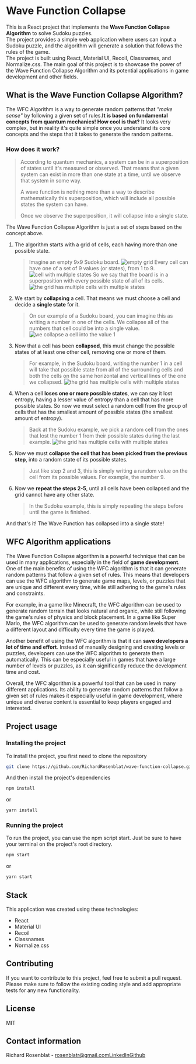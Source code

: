 # Wave Function Collapse

This is a React project that implements the **Wave Function Collapse Algorithm** to solve Sudoku puzzles.  
The project provides a simple web application where users can input a Sudoku puzzle, and the algorithm will generate a solution that follows the rules of the game.  
The project is built using React, Material UI, Recoil, Classnames, and Normalize.css. The main goal of this project is to showcase the power of the Wave Function Collapse Algorithm and its potential applications in game development and other fields.

## What is the Wave Function Collapse Algorithm?

The WFC Algorithm is a way to generate random patterns that *"make sense"* by following a given set of rules.**It is based on fundamental concepts from quantum mechanics! How cool is that?**
It looks very complex, but in reality it's quite simple once you understand its core concepts and the steps that it takes to generate the random patterns.

### How does it work?

> According to quantum mechanics, a system can be in a superposition of states until it's measured or observed. That means that a given system can exist in more than one state at a time, until we observe that system in some way.
>
>
> A wave function is nothing more than a way to describe mathematically this superposition, which will include all possible states the system can have.
>
> Once we observe the superposition, it will collapse into a single state.
>

The Wave Function Collapse Algorithm is just a set of steps based on the concept above.

1. The algorithm starts with a grid of cells, each having more than one possible state.
  
    > Imagine an empty 9x9 Sudoku board.
    >  ![empty grid](https://github.com/RichardRosenblat/wave-function-collapse/blob/main/github_assets/1.png?raw=true)
    > Every cell can have one of a set of 9 values (or states), from 1 to 9.
    > ![cell with multiple states](https://github.com/RichardRosenblat/wave-function-collapse/blob/main/github_assets/2.png?raw=true)
    > So we say that the board is in a superposition with every possible state of all of its cells.
    > ![the grid has multiple cells with multiple states](https://github.com/RichardRosenblat/wave-function-collapse/blob/main/github_assets/3.png?raw=true)
    >

2. We start by **collapsing** a cell. That means we must choose a cell and decide a **single state** for it.

    > On our example of a Sudoku board, you can imagine this as writing a number in one of the cells. We collapse all of the numbers that cell could be into a single value.
    > ![we collapse a cell into the value 1](https://github.com/RichardRosenblat/wave-function-collapse/blob/main/github_assets/4.png?raw=true)
    >
3. Now that a cell has been **collapsed**, this must change the possible states of at least one other cell, removing one or more of them.

    > For example, in the Sudoku board, writing the number 1 in a cell will take that possible state from all of the surrounding cells and both the cells on the same horizontal and vertical lines of the one we collapsed.
    > ![the grid has multiple cells with multiple states](https://github.com/RichardRosenblat/wave-function-collapse/blob/main/github_assets/5.png?raw=true)
    >
4. When a cell **loses one or more possible states**, we can say it lost entropy, having a lesser value of entropy than a cell that has more possible states. So now we must select a random cell from the group of cells that has the smallest amount of possible states (the smallest amount of entropy).

    > Back at the Sudoku example, we pick a random cell from the ones that lost the number 1 from their possible states during the last example.
    > ![the grid has multiple cells with multiple states](https://github.com/RichardRosenblat/wave-function-collapse/blob/main/github_assets/6.png?raw=true)
    >
5. Now we must **collapse the cell that has been picked from the previous step**, into a random state of its possible states.

    > Just like step 2 and 3, this is simply writing a random value on the cell from its possible values. For example, the number 9.
    >
6. Now we **repeat the steps 2-5**, until all cells have been collapsed and the grid cannot have any other state.

    > In the Sudoku example, this is simply repeating the steps before until the game is finished.
    >

And that's it! The Wave Function has collapsed into a single state!

## WFC Algorithm applications

The Wave Function Collapse algorithm is a powerful technique that can be used in many applications, especially in the field of **game development**. One of the main benefits of using the WFC algorithm is that it can generate random patterns that follow a given set of rules. This means that developers can use the WFC algorithm to generate game maps, levels, or puzzles that are unique and different every time, while still adhering to the game's rules and constraints.

For example, in a game like Minecraft, the WFC algorithm can be used to generate random terrain that looks natural and organic, while still following the game's rules of physics and block placement. In a game like Super Mario, the WFC algorithm can be used to generate random levels that have a different layout and difficulty every time the game is played.

Another benefit of using the WFC algorithm is that it can **save developers a lot of time and effort**. Instead of manually designing and creating levels or puzzles, developers can use the WFC algorithm to generate them automatically. This can be especially useful in games that have a large number of levels or puzzles, as it can significantly reduce the development time and cost.

Overall, the WFC algorithm is a powerful tool that can be used in many different applications. Its ability to generate random patterns that follow a given set of rules makes it especially useful in game development, where unique and diverse content is essential to keep players engaged and interested.

## Project usage

### Installing the project

To install the project, you first need to clone the repository

```bash
git clone https://github.com/RichardRosenblat/wave-function-collapse.git

```

And then install the project's dependencies

```bash
npm install

```

or

```bash
yarn install

```

### Running the project

To run the project, you can use the npm script start. Just be sure to have your terminal on the project's root directory.

```bash
npm start

```

or

```bash
yarn start

```

## Stack

This application was created using these technologies:

- React
- Material UI
- Recoil
- Classnames
- Normalize.css

## Contributing

If you want to contribute to this project, feel free to submit a pull request. Please make sure to follow the existing coding style and add appropriate tests for any new functionality.

## License

MIT

## Contact information

Richard Rosenblat - [rosenblatr@gmail.com](mailto:rosenblatr@gmail.com)[LinkedIn](https://www.linkedin.com/in/richard-rosenblat/)[Github](https://github.com/RichardRosenblat)

